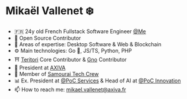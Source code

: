 # Mikaël Vallenet ❄️

- 🇫🇷 24y old French Fullstack Software Engineer [@Me](https://mikael.vallenet.me/) 
- 👯 Open Source Contributor
- 🧪 Areas of expertise: Desktop Software & Web & Blockchain
- ⚙️  Main technologies: Go 💙, JS/TS, Python, PHP
- ⛩️ [Teritori](https://github.com/TERITORI) Core Contributor & [Gno](https://github.com/gnolang/gno) Contributor
- 💼 President at [AXIVA](https://github.com/axiva-it)
- 🥷 Member of [Samourai Tech Crew](https://www.samourai.world/)
- 📊 Ex. President at [@PoC Services](https://www.poc-innovation.fr/poc-services) & Head of AI at [@PoC Innovation](https://github.com/PoCInnovation)
- 📫 How to reach me: mikael.vallenet@axiva.fr

